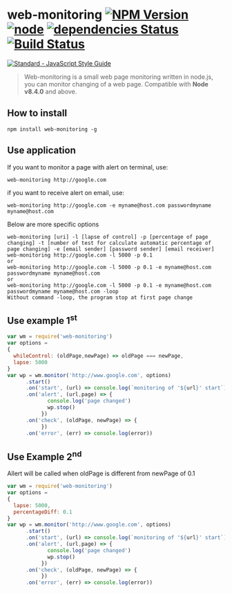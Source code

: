 # web-monitoring [![NPM Version](https://img.shields.io/npm/v/web-monitoring.svg)](https://www.npmjs.com/package/web-monitoring) [![node](http://img.shields.io/badge/node->=8.4.0-brightgreen.svg)]() [![dependencies Status](https://david-dm.org/antoniomuso/web-monitoring/status.png)](https://david-dm.org/antoniomuso/web-monitoring) [![Build Status](https://travis-ci.org/antoniomuso/web-monitoring.svg?branch=master)](https://travis-ci.org/antoniomuso/web-monitoring)
[![Standard - JavaScript Style Guide](https://cdn.rawgit.com/feross/standard/master/badge.svg)](https://github.com/feross/standard) 
> Web-monitoring is a small web page monitoring written in node.js, you can monitor changing of a web page. Compatible with **Node v8.4.0** and above.

## How to install
`npm install web-monitoring -g`
## Use application
If you want to monitor a page with alert on terminal, use:
```
web-monitoring http://google.com
```
if you want to receive alert on email, use:
```
web-monitoring http://google.com -e myname@host.com passwordmyname myname@host.com
```
Below are more specific options
```
web-monitoring [uri] -l [lapse of control] -p [percentage of page changing] -t [number of test for calculate automatic percentage of page changing] -e [email sender] [password sender] [email receiver]
web-monitoring http://google.com -l 5000 -p 0.1
or 
web-monitoring http://google.com -l 5000 -p 0.1 -e myname@host.com passwordmyname myname@host.com
or
web-monitoring http://google.com -l 5000 -p 0.1 -e myname@host.com passwordmyname myname@host.com -loop
Without command -loop, the program stop at first page change
```

## Use example 1<sup>st</sup>
```javascript
var wm = require('web-monitoring')
var options = 
{ 
  whileControl: (oldPage,newPage) => oldPage === newPage,
  lapse: 5000
}
var wp = wm.monitor('http://www.google.com', options)
      .start()
      .on('start', (url) => console.log(`monitoring of '${url}' start`))
      .on('alert', (url,page) => {
             console.log('page changed')
             wp.stop()
           })
      .on('check', (oldPage, newPage) => {
           })
      .on('error', (err) => console.log(error))
``` 
## Use Example 2<sup>nd</sup>
Allert will be called when oldPage is different from newPage of 0.1 
```javascript
var wm = require('web-monitoring')
var options = 
{ 
  lapse: 5000,
  percentageDiff: 0.1
}
var wp = wm.monitor('http://www.google.com', options)
      .start()
      .on('start', (url) => console.log(`monitoring of '${url}' start`))
      .on('alert', (url,page) => {
             console.log('page changed')
             wp.stop()
           })
      .on('check', (oldPage, newPage) => {
           })
      .on('error', (err) => console.log(error))
``` 

